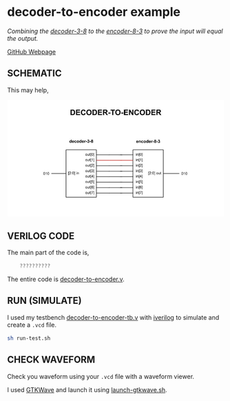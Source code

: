 # decoder-to-encoder example

_Combining the
[decoder-3-8](https://github.com/JeffDeCola/my-systemverilog-examples/tree/master/combinational-logic/decoders-and-encoders/decoder-3-8)
to the
[encoder-8-3](https://github.com/JeffDeCola/my-systemverilog-examples/tree/master/combinational-logic/decoders-and-encoders/encoder-8-3)
to prove the input will equal the output._

[GitHub Webpage](https://jeffdecola.github.io/my-systemverilog-examples/)

## SCHEMATIC

This may help,

![IMAGE - decoder-to-encoder.jpg - IMAGE](../../../docs/pics/decoder-to-encoder.jpg)

## VERILOG CODE

The main part of the code is,

```verilog
    ??????????
```

The entire code is
[decoder-to-encoder.v](decoder-to-encoder.v).

## RUN (SIMULATE)

I used my testbench
[decoder-to-encoder-tb.v](decoder-to-encoder-tb.v) with
[iverilog](https://github.com/JeffDeCola/my-cheat-sheets/tree/master/hardware/tools/simulation/iverilog-cheat-sheet)
to simulate and create a `.vcd` file.

```bash
sh run-test.sh
```

## CHECK WAVEFORM

Check you waveform using your `.vcd` file with a waveform viewer.

I used [GTKWave](https://github.com/JeffDeCola/my-cheat-sheets/tree/master/hardware/tools/simulation/gtkwave-cheat-sheet)
and launch it using
[launch-gtkwave.sh](launch-gtkwave.sh).

